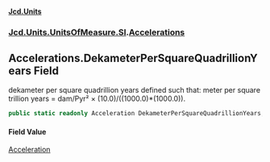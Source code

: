 #### [Jcd.Units](index.md 'index')
### [Jcd.Units.UnitsOfMeasure.SI](Jcd.Units.UnitsOfMeasure.SI.md 'Jcd.Units.UnitsOfMeasure.SI').[Accelerations](Accelerations.md 'Jcd.Units.UnitsOfMeasure.SI.Accelerations')

## Accelerations.DekameterPerSquareQuadrillionYears Field

dekameter per square quadrillion years defined such that: meter per square trillion years = dam/Pyr² ×
(10.0)/((1000.0)*(1000.0)).

```csharp
public static readonly Acceleration DekameterPerSquareQuadrillionYears;
```

#### Field Value
[Acceleration](Acceleration.md 'Jcd.Units.UnitTypes.Acceleration')